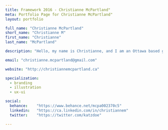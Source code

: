 ```yaml
---
title: Framework 2016 - Christianne McPartland"
meta: Portfolio Page for Christianne McPartland"
layout: portfolio

full_name: "Christianne McPartland"
short_name: "Christianne M"
first_name: "Christianne"
last_name: "McPartland"

description: "Hello, my name is Christianne, and I am an Ottawa based graphic designer. I love cats, nature, photography, typography and branding!"

email: "christianne.mcpartland@gmail.com"

website: "http://christiannemcpartland.ca"

specialization:
  - branding
  - illustration
  - ux-ui

social:
  behance:    "https://www.behance.net/mcpa002370c5"
  linkedin:   "https://ca.linkedin.com/in/christiannem"
  twitter:    "https://twitter.com/katzdoe"

---
```

